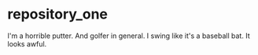 # repository_one

I'm a horrible putter. And golfer in general. I swing like it's a baseball bat. It looks awful.
